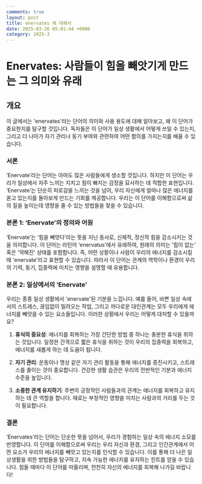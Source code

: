 ```yaml
---
comments: true
layout: post
title: enervates 에 대해서
date: 2025-03-26 05:01:44 +0900
category: 2025-3
---
```


# Enervates: 사람들이 힘을 빼앗기게 만드는 그 의미와 유래

## 개요
이 글에서는 'enervates'라는 단어의 의미와 사용 용도에 대해 알아보고, 왜 이 단어가 중요한지를 탐구할 것입니다. 독자들은 이 단어가 일상 생활에서 어떻게 쓰일 수 있는지, 그리고 더 나아가 자기 관리나 동기 부여와 관련하여 어떤 함의를 가지는지를 배울 수 있습니다.

### 서론
‘Enervate’라는 단어는 아마도 많은 사람들에게 생소할 것입니다. 하지만 이 단어는 우리가 일상에서 자주 느끼는 지치고 힘이 빠지는 감정을 묘사하는 데 적합한 표현입니다. ‘Enervate’는 단순히 피로감을 느끼는 것을 넘어, 우리 자신에게 얼마나 많은 에너지를 쏟고 있는지를 돌아보게 만드는 기회를 제공합니다. 우리는 이 단어를 이해함으로써 삶의 질을 높이는데 영향을 줄 수 있는 방법들을 찾을 수 있습니다.

### 본론 1: ‘Enervate’의 정의와 어원
‘Enervate’는 ‘힘을 빼앗다’라는 뜻을 지닌 동사로, 신체적, 정신적 힘을 감소시키는 것을 의미합니다. 이 단어는 라틴어 ‘enervatus’에서 유래하여, 원래의 의미는 '힘이 없는' 혹은 '약해진' 상태를 포함합니다. 즉, 어떤 상황이나 사람이 우리의 에너지를 감소시킬 때 'enervate'라고 표현할 수 있습니다. 따라서 이 단어는 관계의 역학이나 환경이 우리의 기력, 동기, 집중력에 미치는 영향을 설명할 때 유용합니다.

### 본론 2: 일상에서의 ‘Enervate’
우리는 종종 일상 생활에서 'enervate'된 기분을 느낍니다. 예를 들어, 바쁜 일상 속에서의 스트레스, 끊임없이 밀려오는 작업, 그리고 까다로운 대인관계는 모두 우리에게 에너지를 빼앗을 수 있는 요소들입니다. 이러한 상황에서 우리는 어떻게 대처할 수 있을까요?

1. **휴식의 중요성**: 에너지를 회복하는 가장 간단한 방법 중 하나는 충분한 휴식을 취하는 것입니다. 일정한 간격으로 짧은 휴식을 취하는 것이 우리의 집중력을 회복하고, 에너지를 새롭게 하는 데 도움이 됩니다.
   
2. **자기 관리**: 운동이나 명상 같은 자기 관리 활동을 통해 에너지를 증진시키고, 스트레스를 줄이는 것이 중요합니다. 건강한 생활 습관은 우리의 전반적인 기분과 에너지 수준을 높입니다.

3. **소중한 관계 유지하기**: 주변의 긍정적인 사람들과의 관계는 에너지를 회복하고 유지하는 데 큰 역할을 합니다. 때로는 부정적인 영향을 미치는 사람과의 거리를 두는 것이 필요합니다.

### 결론
‘Enervates’라는 단어는 단순한 뜻을 넘어서, 우리가 경험하는 일상 속의 에너지 소모를 반영합니다. 이 단어를 이해함으로써 우리는 우리 자신과 환경, 그리고 인간관계에서 어떤 요소가 우리의 에너지를 빼앗고 있는지를 인식할 수 있습니다. 이를 통해 더 나은 일상생활을 위한 방법들을 탐구하고, 지속 가능한 에너지를 유지하는 힌트를 얻을 수 있습니다. 힘들 때마다 이 단어를 떠올리며, 천천히 자신의 에너지를 회복해 나가길 바랍니다!